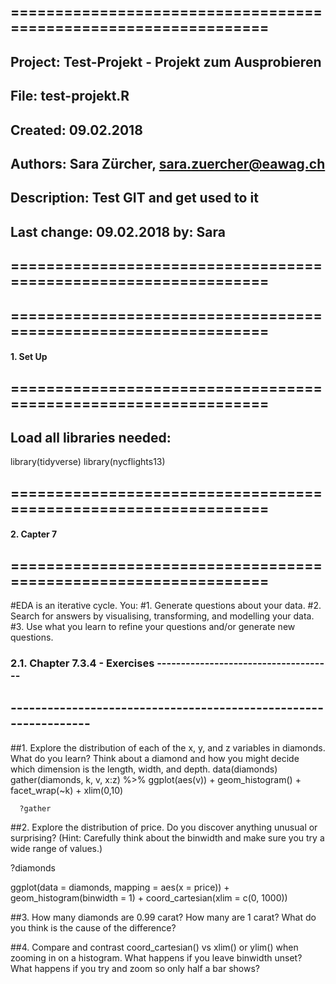 ## ================================================================ ##
## Project:     Test-Projekt - Projekt zum Ausprobieren
## File:        test-projekt.R
## Created:     09.02.2018
## Authors:     Sara Zürcher, sara.zuercher@eawag.ch
## Description: Test GIT and get used to it
## Last change: 09.02.2018 by: Sara
## ================================================================ ##

## ================================================================ ##
#### 1. Set Up ####
## ================================================================ ##

## Load all libraries needed:
   library(tidyverse)
   library(nycflights13)

## ================================================================ ##
#### 2. Capter 7 ####
## ================================================================ ##

#EDA is an iterative cycle. You:
#1. Generate questions about your data.
#2. Search for answers by visualising, transforming, and modelling your data.
#3. Use what you learn to refine your questions and/or generate new questions.


### 2.1. Chapter 7.3.4 - Exercises -------------------------------------
## ---------------------------------------------------------------- ##

##1. Explore the distribution of each of the x, y, and z variables in diamonds. What do you learn? Think about a diamond and how you might decide which dimension is the length, width, and depth.
   data(diamonds)
   gather(diamonds, k, v, x:z)   %>%
      ggplot(aes(v)) +
      geom_histogram() +
      facet_wrap(~k) +
      xlim(0,10)
      
      ?gather

##2. Explore the distribution of price. Do you discover anything unusual or surprising? (Hint: Carefully think about the binwidth and make sure you try a wide range of values.)

   ?diamonds
   
   ggplot(data = diamonds, mapping = aes(x = price)) +
   geom_histogram(binwidth = 1) +
   coord_cartesian(xlim = c(0, 1000))

##3. How many diamonds are 0.99 carat? How many are 1 carat? What do you think is the cause of the difference?

##4. Compare and contrast coord_cartesian() vs xlim() or ylim() when zooming in on a histogram. What happens if you leave binwidth unset? What happens if you try and zoom so only half a bar shows?





